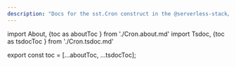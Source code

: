 ```yaml
---
description: "Docs for the sst.Cron construct in the @serverless-stack/resources package"
---
```

import About, {toc as aboutToc } from './Cron.about.md'
import Tsdoc, {toc as tsdocToc } from './Cron.tsdoc.md'

<About />
<Tsdoc />

export const toc = [...aboutToc, ...tsdocToc];